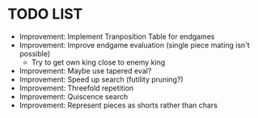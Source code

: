 # TODO LIST

* Improvement: Implement Tranposition Table for endgames
* Improvement: Improve endgame evaluation (single piece mating isn't possible)
  * Try to get own king close to enemy king
* Improvement: Maybe use tapered eval?
* Improvement: Speed up search (futility pruning?)
* Improvement: Threefold repetition
* Improvement: Quiscence search
* Improvement: Represent pieces as shorts rather than chars